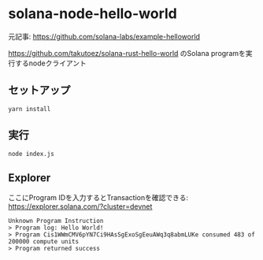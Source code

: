 # solana-node-hello-world

元記事: https://github.com/solana-labs/example-helloworld

https://github.com/takutoez/solana-rust-hello-world のSolana programを実行するnodeクライアント

## セットアップ
```
yarn install
```

## 実行
```
node index.js
```

## Explorer
ここにProgram IDを入力するとTransactionを確認できる: https://explorer.solana.com/?cluster=devnet

```
Unknown Program Instruction
> Program log: Hello World!
> Program Cis1WWmCMV6pYN7Ci9HAsSgExoSgEeuAWq3q8abmLUKe consumed 483 of 200000 compute units
> Program returned success
```
